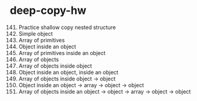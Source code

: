 # deep-copy-hw
141. Practice shallow copy nested structure 
   1. Simple object
   2. Array of primitives
   3. Object inside an object
   4. Array of primitives inside an object
   5. Array of objects
   6. Array of objects inside object
   7. Object inside an object, inside an object
   8. Array of objects inside object -> object
   9. Object inside an object -> array -> object ->  object
   10. Array of objects inside an object -> object -> array -> object ->  object
